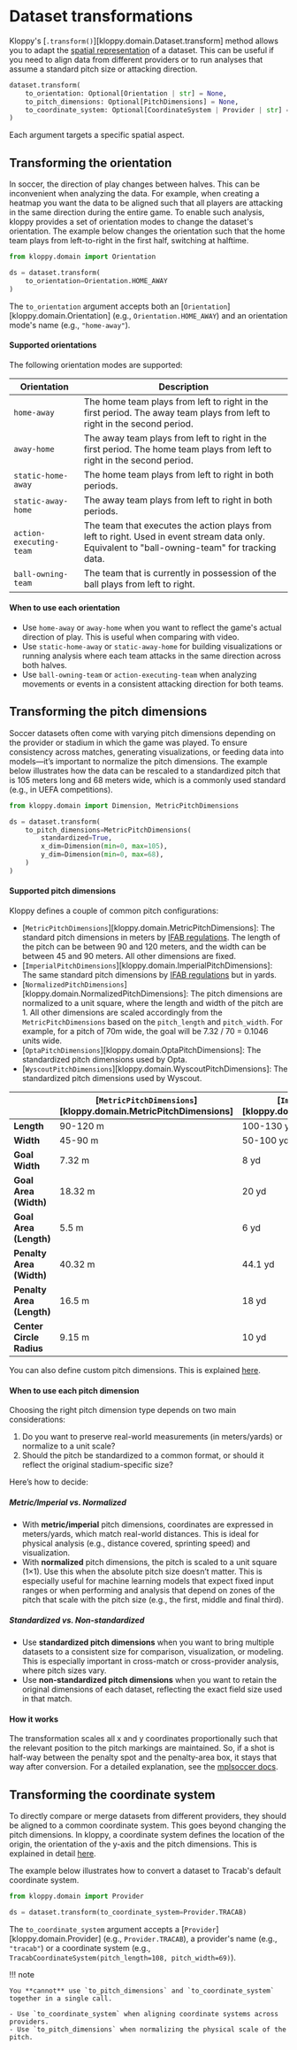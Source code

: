 # Dataset transformations

Kloppy's [`.transform()`][kloppy.domain.Dataset.transform] method allows you to adapt the [spatial representation](../concepts/coordinates/index.md) of a dataset. This can be useful if you need to align data from different providers or to run analyses that assume a standard pitch size or attacking direction.

```python
dataset.transform(
    to_orientation: Optional[Orientation | str] = None,
    to_pitch_dimensions: Optional[PitchDimensions] = None,
    to_coordinate_system: Optional[CoordinateSystem | Provider | str] = None
)
```

Each argument targets a specific spatial aspect.

## Transforming the orientation

In soccer, the direction of play changes between halves. This can be inconvenient when analyzing the data. For example, when creating a heatmap you want the data to be aligned such that all players are attacking in the same direction during the entire game. To enable such analysis, kloppy provides a set of orientation modes to change the dataset's orientation. The example below changes the orientation such that the home team plays from left-to-right in the first half, switching at halftime.

```python
from kloppy.domain import Orientation

ds = dataset.transform(
    to_orientation=Orientation.HOME_AWAY
)
```

The `to_orientation` argument accepts both an [`Orientation`][kloppy.domain.Orientation] (e.g., `Orientation.HOME_AWAY`) and an orientation mode's name (e.g., `"home-away"`).

#### Supported orientations
The following orientation modes are supported:

| Orientation            | Description                                                                                                                                     |
|------------------------|-------------------------------------------------------------------------------------------------------------------------------------------------|
| `home-away`            | The home team plays from left to right in the first period. The away team plays from left to right in the second period.                        |
| `away-home`            | The away team plays from left to right in the first period. The home team plays from left to right in the second period.                        |
| `static-home-away`     | The home team plays from left to right in both periods.                                                                                         |
| `static-away-home`     | The away team plays from left to right in both periods.                                                                                         |
| `action-executing-team`| The team that executes the action plays from left to right. Used in event stream data only. Equivalent to "ball-owning-team" for tracking data. |
| `ball-owning-team`     | The team that is currently in possession of the ball plays from left to right.                                                                  |


#### When to use each orientation
- Use `home-away` or `away-home` when you want to reflect the game's actual direction of play. This is useful when comparing with video.
- Use `static-home-away` or `static-away-home` for building visualizations or running analysis where each team attacks in the same direction across both halves.
- Use `ball-owning-team` or `action-executing-team` when analyzing movements or events in a consistent attacking direction for both teams.


## Transforming the pitch dimensions

Soccer datasets often come with varying pitch dimensions depending on the provider or stadium in which the game was played. To ensure consistency across matches, generating visualizations, or feeding data into models—it’s important to normalize the pitch dimensions. The example below illustrates how the data can be rescaled to a standardized pitch that is 105 meters long and 68 meters wide, which is a commonly used standard (e.g., in UEFA competitions).

```python
from kloppy.domain import Dimension, MetricPitchDimensions

ds = dataset.transform(
    to_pitch_dimensions=MetricPitchDimensions(
        standardized=True,
        x_dim=Dimension(min=0, max=105),
        y_dim=Dimension(min=0, max=68),
    )
)
```


#### Supported pitch dimensions

Kloppy defines a couple of common pitch configurations:

- [`MetricPitchDimensions`][kloppy.domain.MetricPitchDimensions]: The standard pitch dimensions in meters by [IFAB regulations](https://www.theifab.com/laws/latest/the-field-of-play). The length of the pitch can be between 90 and 120 meters, and the width can be between 45 and 90 meters. All other dimensions are fixed.
- [`ImperialPitchDimensions`][kloppy.domain.ImperialPitchDimensions]: The same standard pitch dimensions by [IFAB regulations](https://www.theifab.com/laws/latest/the-field-of-play) but in yards.
- [`NormalizedPitchDimensions`][kloppy.domain.NormalizedPitchDimensions]: The pitch dimensions are normalized to a unit square, where the length and width of the pitch are 1. All other dimensions are scaled accordingly from the `MetricPitchDimensions` based on the `pitch_length` and `pitch_width`. For example, for a pitch of 70m wide, the goal will be 7.32 / 70 = 0.1046 units wide.
- [`OptaPitchDimensions`][kloppy.domain.OptaPitchDimensions]: The standardized pitch dimensions used by Opta.
- [`WyscoutPitchDimensions`][kloppy.domain.WyscoutPitchDimensions]: The standardized pitch dimensions used by Wyscout.

| | [`MetricPitchDimensions`][kloppy.domain.MetricPitchDimensions] | [`ImperialPitchDimensions`][kloppy.domain.ImperialPitchDimensions] | [`NormalizedPitchDimensions`][kloppy.domain.NormalizedPitchDimensions] | [`OptaPitchDimensions`][kloppy.domain.OptaPitchDimensions] | [`WyscoutPitchDimensions`][kloppy.domain.WyscoutPitchDimensions] |
|---------------------------|----------------|-------------------|----------|---------------|-------------------|
| **Length**                | 90-120 m       | 100-130 yd        | 1 unit   | 100 units     | 100 units         |
| **Width**                 | 45-90 m        | 50-100 yd         | 1 unit   | 100 units     | 100 units         |
| **Goal Width**            | 7.32 m         | 8 yd              | -        | 9.6 units     | 12.0 units        |
| **Goal Area (Width)**     | 18.32 m        | 20 yd             | -        | 26.4 units    | 26.0 units        |
| **Goal Area (Length)**    | 5.5 m          | 6 yd              | -        | 5.8 units     | 6.0 units         |
| **Penalty Area (Width)**  | 40.32 m        | 44.1 yd           | -        | 57.8 units    | 62.0 units        |
| **Penalty Area (Length)** | 16.5 m         | 18 yd             | -        | 17.0 units    | 16.0 units        |
| **Center Circle Radius**  | 9.15 m         | 10 yd             | -        | 9.0 units     | 8.84 units        |

You can also define custom pitch dimensions. This is explained [here](../concepts/coordinates/index.md#pitchdimensions).

#### When to use each pitch dimension

Choosing the right pitch dimension type depends on two main considerations:

1. Do you want to preserve real-world measurements (in meters/yards) or normalize to a unit scale?
2. Should the pitch be standardized to a common format, or should it reflect the original stadium-specific size?

Here’s how to decide:

##### Metric/Imperial vs. Normalized

- With **metric/imperial** pitch dimensions, coordinates are expressed in meters/yards, which match real-world distances. This is ideal for physical analysis (e.g., distance covered, sprinting speed) and visualization.
- With **normalized** pitch dimensions, the pitch is scaled to a unit square (1×1). Use this when the absolute pitch size doesn’t matter. This is especially useful for machine learning models that expect fixed input ranges or when performing and analysis that depend on zones of the pitch that scale with the pitch size (e.g., the first, middle and final third).

##### Standardized vs. Non-standardized

- Use **standardized pitch dimensions** when you want to bring multiple datasets to a consistent size for comparison, visualization, or modeling. This is especially important in cross-match or cross-provider analysis, where pitch sizes vary.
- Use **non-standardized pitch dimensions** when you want to retain the original dimensions of each dataset, reflecting the exact field size used in that match.


#### How it works
The transformation scales all x and y coordinates proportionally such that the relevant position to the pitch markings are maintained. So, if a shot is half-way between the penalty spot and the penalty-area box, it stays that way after conversion. For a detailed explanation, see the [mplsoccer docs](https://mplsoccer.readthedocs.io/en/latest/gallery/pitch_plots/plot_standardize.html).


## Transforming the coordinate system

To directly compare or merge datasets from different providers, they should be aligned to a common coordinate system. This goes beyond changing the pitch dimensions. In kloppy, a coordinate system defines the location of the origin, the orientation of the y-axis and the pitch dimensions. This is explained in detail [here](.../concepts/coordinates/index.md).

The example below illustrates how to convert a dataset to Tracab's default coordinate system.


```python
from kloppy.domain import Provider

ds = dataset.transform(to_coordinate_system=Provider.TRACAB)
```

The `to_coordinate_system` argument accepts a [`Provider`][kloppy.domain.Provider] (e.g., `Provider.TRACAB`), a provider's name (e.g., `"tracab"`) or a coordinate system (e.g., `TracabCoordinateSystem(pitch_length=108, pitch_width=69)`).

!!! note

    You **cannot** use `to_pitch_dimensions` and `to_coordinate_system` together in a single call.

    - Use `to_coordinate_system` when aligning coordinate systems across providers.
    - Use `to_pitch_dimensions` when normalizing the physical scale of the pitch.
